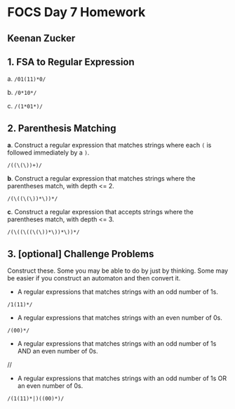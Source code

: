 # FOCS Day 7 Homework
## Keenan Zucker

## 1. FSA to Regular Expression

a.  	`/01(11)*0/`

b. 		`/0*10*/`

c. 		`/(1*01*)/`

## 2. Parenthesis Matching

**a**. Construct a regular expression that matches strings where each `(` is followed immediately by a `)`.

`/((\(\))+)/`

**b**. Construct a regular expression that matches strings where the parentheses match, with depth <= 2.

`/(\((\(\))*\))*/`

**c**. Construct a regular expression that accepts strings where the parentheses match, with depth <= 3.

`/(\((\((\(\))*\))*\))*/`

## 3. [optional] Challenge Problems

Construct these. Some you may be able to do by just by thinking. Some may be easier if you construct an automaton and then convert it.

- A regular expressions that matches strings with an odd number of 1s.

`/1(11)*/`

- A regular expressions that matches strings with an even number of 0s.

`/(00)*/`

- A regular expressions that matches strings with an odd number of 1s AND an even number of 0s.

//

- A regular expressions that matches strings with an odd number of 1s OR an even number of 0s.

`/(1(11)*|)((00)*)/`

